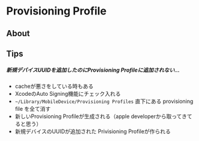 Provisioning Profile
========

About
--------

Tips
--------
##### 新規デバイスUUIDを追加したのにProvisioning Profileに追加されない...

* cacheが悪さをしている時もある
* XcodeのAuto Signing機能にチェック入れる
* ` ~/Library/MobileDevice/Provisioning Profiles ` 直下にある provisioning file を全て消す
* 新しいProvisioning Profileが生成される（apple developerから取ってきてると思う）
* 新規デバイスのUUIDが追加された Privisioning Profileが作られる
